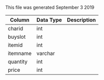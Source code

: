 This file was generated September 3 2019

| Column   | Data Type | Description |
| -------- | --------- | ----------- |
| charid   | int       |             |
| buyslot  | int       |             |
| itemid   | int       |             |
| itemname | varchar   |             |
| quantity | int       |             |
| price    | int       |             |